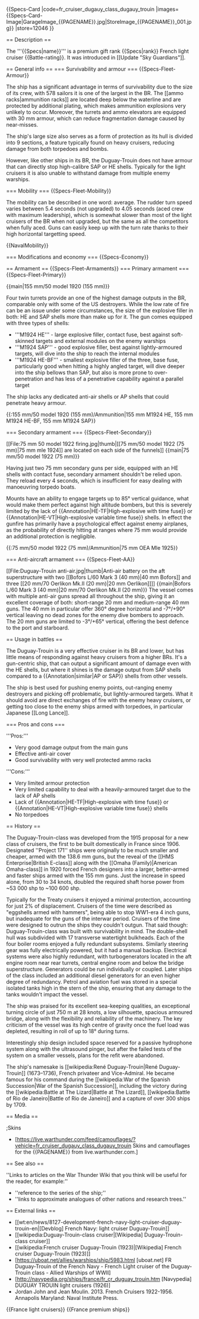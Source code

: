 {{Specs-Card
|code=fr_cruiser_dugauy_class_dugauy_trouin
|images={{Specs-Card-Image|GarageImage_{{PAGENAME}}.jpg|StoreImage_{{PAGENAME}}_001.jpg}}
|store=12046
}}

== Description ==
<!-- ''In the first part of the description, cover the history of the ship's creation and military application. In the second part, tell the reader about using this ship in the game. Add a screenshot: if a beginner player has a hard time remembering vehicles by name, a picture will help them identify the ship in question.'' -->
The '''{{Specs|name}}''' is a premium gift rank {{Specs|rank}} French light cruiser {{Battle-rating}}. It was introduced in [[Update "Sky Guardians"]].

== General info ==
=== Survivability and armour ===
{{Specs-Fleet-Armour}}
<!-- ''Talk about the vehicle's armour. Note the most well-defended and most vulnerable zones, e.g. the ammo magazine. Evaluate the composition of components and assemblies responsible for movement and manoeuvrability. Evaluate the survivability of the primary and secondary armaments separately. Don't forget to mention the size of the crew, which plays an important role in fleet mechanics. Save tips on preserving survivability for the "Usage in battles" section. If necessary, use a graphical template to show the most well-protected or most vulnerable points in the armour.'' -->
The ship has a significant advantage in terms of survivability due to the size of its crew, with 578 sailors it is one of the largest in the BR. The [[ammo racks|ammunition racks]] are located deep below the waterline and are protected by additional plating, which makes ammunition explosions very unlikely to occur. Moreover, the turrets and ammo elevators are equipped with 30 mm armour, which can reduce fragmentation damage caused by near-misses.

The ship's large size also serves as a form of protection as its hull is divided into 9 sections, a feature typically found on heavy cruisers, reducing damage from both torpedoes and bombs.

However, like other ships in its BR, the Duguay-Trouin does not have armour that can directly stop high-calibre SAP or HE shells. Typically for the light cruisers it is also unable to withstand damage from multiple enemy warships.

=== Mobility ===
{{Specs-Fleet-Mobility}}
<!-- ''Write about the ship's mobility. Evaluate its power and manoeuvrability, rudder rerouting speed, stopping speed at full tilt, with its maximum forward and reverse speed.'' -->
The mobility can be described in one word: average. The rudder turn speed varies between 5.4 seconds (not upgraded) to 4.05 seconds (aced crew with maximum leadership), which is somewhat slower than most of the light cruisers of the BR when not upgraded, but the same as all the competitors when fully aced. Guns can easily keep up with the turn rate thanks to their high horizontal targetting speed.

{{NavalMobility}}

=== Modifications and economy ===
{{Specs-Economy}}

== Armament ==
{{Specs-Fleet-Armaments}}
=== Primary armament ===
{{Specs-Fleet-Primary}}
<!-- ''Provide information about the characteristics of the primary armament. Evaluate their efficacy in battle based on their reload speed, ballistics and the capacity of their shells. Add a link to the main article about the weapon: <code><nowiki>{{main|Weapon name (calibre)}}</nowiki></code>. Broadly describe the ammunition available for the primary armament, and provide recommendations on how to use it and which ammunition to choose.'' -->
{{main|155 mm/50 model 1920 (155 mm)}}

Four twin turrets provide an one of the highest damage outputs in the BR, comparable only with some of the US destroyers. While the low rate of fire can be an issue under some circumstances, the size of the explosive filler in both: HE and SAP shells more than make up for it. The gun comes equipped with three types of shells:

* '''M1924 HE''' - large explosive filler, contact fuse, best against soft-skinned targets and external modules on the enemy warships
* '''M1924 SAP''' - good explosive filler, best against lightly-armoured targets, will dive into the ship to reach the internal modules
* '''M1924 HE-BF''' - smallest explosive filler of the three, base fuse, particularly good when hitting a highly angled target, will dive deeper into the ship bellows than SAP, but also is more prone to over-penetration and has less of a penetrative capability against a parallel target

The ship lacks any dedicated anti-air shells or AP shells that could penetrate heavy armour.

{{:155 mm/50 model 1920 (155 mm)/Ammunition|155 mm M1924 HE, 155 mm M1924 HE-BF, 155 mm M1924 SAP}}

=== Secondary armament ===
{{Specs-Fleet-Secondary}}
<!-- ''Some ships are fitted with weapons of various calibres. Secondary armaments are defined as weapons chosen with the control <code>Select secondary weapon</code>. Evaluate the secondary armaments and give advice on how to use them. Describe the ammunition available for the secondary armament. Provide recommendations on how to use them and which ammunition to choose. Remember that any anti-air armament, even heavy calibre weapons, belong in the next section. If there is no secondary armament, remove this section.'' -->
[[File:75 mm 50 model 1922 firing.jpg|thumb|[[75 mm/50 model 1922 (75 mm)|75 mm mle 1924]] are located on each side of the funnels]]
{{main|75 mm/50 model 1922 (75 mm)}}

Having just two 75 mm secondary guns per side, equipped with an HE shells with contact fuse, secondary armament shouldn't be relied upon. They reload every 4 seconds, which is insufficient for easy dealing with manoeuvring torpedo boats.

Mounts have an ability to engage targets up to 85° vertical guidance, what would make them perfect against high altitude bombers, but this is severely limited by the lack of {{Annotation|HE-TF|High-explosive with time fuse}} or {{Annotation|HE-VT|High-explosive variable time fuse}} shells. In effect the gunfire has primarily have a psychological effect against enemy airplanes, as the probability of directly hitting at ranges where 75 mm would provide an additional protection is negligible.

{{:75 mm/50 model 1922 (75 mm)/Ammunition|75 mm OEA Mle 1925}}

=== Anti-aircraft armament ===
{{Specs-Fleet-AA}}
<!-- ''An important part of the ship's armament responsible for air defence. Anti-aircraft armament is defined by the weapon chosen with the control <code>Select anti-aircraft weapons</code>. Talk about the ship's anti-air cannons and machine guns, the number of guns and their positions, their effective range, and about their overall effectiveness – including against surface targets. If there are no anti-aircraft armaments, remove this section.'' -->
[[File:Duguay-Trouin anti-air.jpg|thumb|Anti-air battery on the aft superstructure with two [[Bofors L/60 Mark 3 (40 mm)|40 mm Bofors]] and three [[20 mm/70 Oerlikon Mk.II (20 mm)|20 mm Oerlikon]]]]
{{main|Bofors L/60 Mark 3 (40 mm)|20 mm/70 Oerlikon Mk.II (20 mm)}}
The vessel comes with multiple anti-air guns spread all throughout the ship, giving it an excellent coverage of both: short-range 20 mm and medium-range 40 mm guns. The 40 mm in particular offer 360° degree horizontal and -7°/+90° vertical leaving no dead zones for the enemy dive bombers to approach. The 20 mm guns are limited to -3°/+65° vertical, offering the best defence to the port and starboard.

== Usage in battles ==
<!-- ''Describe the technique of using this ship, the characteristics of her use in a team and tips on strategy. Abstain from writing an entire guide – don't try to provide a single point of view, but give the reader food for thought. Talk about the most dangerous opponents for this vehicle and provide recommendations on fighting them. If necessary, note the specifics of playing with this vehicle in various modes (AB, RB, SB).'' -->
The Duguay-Trouin is a very effective cruiser in its BR and lower, but has little means of responding against heavy cruisers from a higher BRs. It's a gun-centric ship, that can output a significant amount of damage even with the HE shells, but where it shines is the damage output from SAP shells compared to a {{Annotation|similar|AP or SAP}} shells from other vessels.

The ship is best used for pushing enemy points, out-ranging enemy destroyers and picking off problematic, but lightly-armoured targets. What it should avoid are direct exchanges of fire with the enemy heavy cruisers, or getting too close to the enemy ships armed with torpedoes, in particular Japanese [[Long Lance]].

=== Pros and cons ===
<!-- ''Summarise and briefly evaluate the vehicle in terms of its characteristics and combat effectiveness. Mark its pros and cons in the bulleted list. Try not to use more than 6 points for each of the characteristics. Avoid using categorical definitions such as "bad", "good" and the like - use substitutions with softer forms such as "inadequate" and "effective".'' -->

'''Pros:'''
* Very good damage output from the main guns
* Effective anti-air cover
* Good survivability with very well protected ammo racks

'''Cons:'''
* Very limited armour protection
* Very limited capability to deal with a heavily-armoured target due to the lack of AP shells
* Lack of {{Annotation|HE-TF|High-explosive with time fuse}} or {{Annotation|HE-VT|High-explosive variable time fuse}} shells
* No torpedoes

== History ==
<!-- ''Describe the history of the creation and combat usage of the ship in more detail than in the introduction. If the historical reference turns out to be too long, take it to a separate article, taking a link to the article about the ship and adding a block "/History" (example: <nowiki>https://wiki.warthunder.com/(Ship-name)/History</nowiki>) and add a link to it here using the <code>main</code> template. Be sure to reference text and sources by using <code><nowiki><ref></ref></nowiki></code>, as well as adding them at the end of the article with <code><nowiki><references /></nowiki></code>. This section may also include the ship's dev blog entry (if applicable) and the in-game encyclopedia description (under <code><nowiki>=== In-game description ===</nowiki></code>, also if applicable).'' -->
The Duguay-Trouin-class was developed from the 1915 proposal for a new class of cruisers, the first to be built domestically in France since 1906. Designated ''Project 171'' ships were originally to be much smaller and cheaper, armed with the 138.6 mm guns, but the reveal of the [[HMS Enterprise|British E-class]] along with the [[Omaha (Family)|American Omaha-class]] in 1920 forced French designers into a larger, better-armed and faster ships armed with the 155 mm guns. Just the increase in speed alone, from 30 to 34 knots, doubled the required shaft horse power from ~53 000 shp to ~100 600 shp.

Typically for the Treaty cruisers it enjoyed a minimal protection, accounting for just 2% of displacement. Cruisers of the time were described as "eggshells armed with hammers", being able to stop WW1-era 4 inch guns, but inadequate for the guns of the interwar period. Cruisers of the time were designed to outrun the ships they couldn't outgun. That said though: Duguay-Trouin-class was built with survivability in mind. The double-shell hull was subdivided with 17 transverse watertight bulkheads. Each of the four boiler rooms enjoyed a fully redundant subsystems. Similarly steering gear was fully electrically powered, but it had a manual backup. Electrical systems were also highly redundant, with turbogenerators located in the aft engine room near rear turrets, central engine room and below the bridge superstructure. Generators could be run individually or coupled. Later ships of the class included an additional diesel generators for an even higher degree of redundancy. Petrol and aviation fuel was stored in a special isolated tanks high in the stern of the ship, ensuring that any damage to the tanks wouldn't impact the vessel. 

The ship was praised for its excellent sea-keeping qualities, an exceptional turning circle of just 750 m at 28 knots, a low silhouette, spacious armoured bridge, along with the flexibility and reliability of the machinery. The key criticism of the vessel was its high centre of gravity once the fuel load was depleted, resulting in roll of up to 18° during turns.

Interestingly ship design included space reserved for a passive hydrophone system along with the ultrasound pinger, but after the failed tests of the system on a smaller vessels, plans for the refit were abandoned.

The ship's namesake is [[wikipedia:René Duguay-Trouin|René Duguay-Trouin]] (1673–1736), French privateer and Vice-Admiral. He became famous for his command during the [[wikipedia:War of the Spanish Succession|War of the Spanish Succession]], including the victory during the [[wikipedia:Battle at The Lizard|Battle at The Lizard]], [[wikipedia:Battle of Rio de Janeiro|Battle of Rio de Janeiro]] and a capture of over 300 ships by 1709.

== Media ==
<!-- ''Excellent additions to the article would be video guides, screenshots from the game, and photos.'' -->

;Skins
* [https://live.warthunder.com/feed/camouflages/?vehicle=fr_cruiser_dugauy_class_dugauy_trouin Skins and camouflages for the {{PAGENAME}} from live.warthunder.com.]

== See also ==
<!-- ''Links to articles on the War Thunder Wiki that you think will be useful for the reader, for example:''
* ''reference to the series of the ship;''
* ''links to approximate analogues of other nations and research trees.'' -->
''Links to articles on the War Thunder Wiki that you think will be useful for the reader, for example:''
* ''reference to the series of the ship;''
* ''links to approximate analogues of other nations and research trees.''

== External links ==
<!-- ''Paste links to sources and external resources, such as:''
* ''topic on the official game forum;''
* ''other literature.'' -->

* [[wt:en/news/8127-development-french-navy-light-cruiser-duguay-trouin-en|[Devblog] French Navy: light cruiser Duguay-Trouin]]
* [[wikipedia:Duguay-Trouin-class cruiser|[Wikipedia] Duguay-Trouin-class cruiser]]
* [[wikipedia:French cruiser Duguay-Trouin (1923)|[Wikipedia] French cruiser Duguay-Trouin (1923)]]
* [https://uboat.net/allies/warships/ship/5983.html <nowiki>[uboat.net]</nowiki> FR Duguay-Trouin of the French Navy - French Light cruiser of the Duguay-Trouin class - Allied Warships of WWII]
* [http://navypedia.org/ships/france/fr_cr_duguay_trouin.htm <nowiki>[Navypedia]</nowiki> DUGUAY TROUIN light cruisers (1926)]
* Jordan John and Jean Moulin. 2013. French Cruisers 1922-1956. Annapolis Maryland: Naval Institute Press.

{{France light cruisers}}
{{France premium ships}}